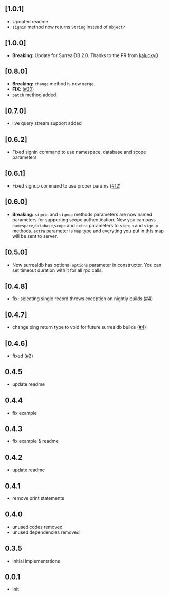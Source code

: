 ## [1.0.1]

- Updated readme
- `signin` method now returns `String` instead of `Object?`

## [1.0.0]

- **Breaking:** Update for SurrealDB 2.0. Thanks to the PR from [kalucky0](https://github.com/kalucky0)

## [0.8.0]

- **Breaking:** `change` method is now `merge`.
- **FIX**: ([#20](https://github.com/duhanbalci/surrealdb_flutter/issues/20))
- `patch` method added.

## [0.7.0]

- live query stream support added

## [0.6.2]

- Fixed signin command to use namespace, database and scope parameters

## [0.6.1]

- Fixed signup command to use proper params ([#12](https://github.com/duhanbalci/surrealdb_flutter/pull/12))

## [0.6.0]

- **Breaking:** `signin` and `signup` methods parameters are now named parameters for supporting scope authentication. Now you can pass `namespace`,`database`,`scope` and `extra` parameters to `signin` and `signup` methods. `extra` parameter is `Map` type and everyting you put in this map will be sent to server.

## [0.5.0]

- Now surrealdb has optional `options` parameter in constructor. You can set timeout duration with it for all rpc calls.

## [0.4.8]

- fix: selecting single record throws exception on nightly builds ([#4](https://github.com/duhanbalci/surrealdb_flutter/pull/6))

## [0.4.7]

- change ping return type to void for future surrealdb builds ([#4](https://github.com/duhanbalci/surrealdb_flutter/pull/4))

## [0.4.6]

- fixed ([#2](https://github.com/duhanbalci/surrealdb_flutter/pull/2))

## 0.4.5

- update readme

## 0.4.4

- fix example

## 0.4.3

- fix example & readme

## 0.4.2

- update readme

## 0.4.1

- remove print statements

## 0.4.0

- unused codes removed
- unused dependencies removed

## 0.3.5

- Initial implementations

## 0.0.1

- Init

